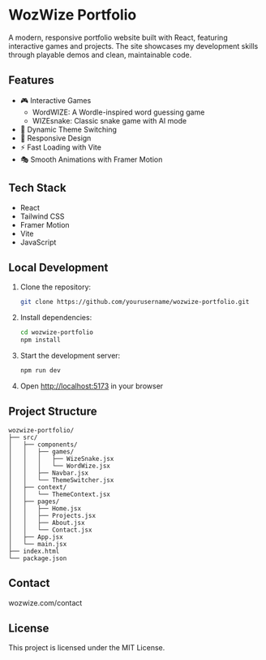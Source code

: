 # WozWize Portfolio

A modern, responsive portfolio website built with React, featuring interactive games and projects. The site showcases my development skills through playable demos and clean, maintainable code.

## Features

- 🎮 Interactive Games
  - WordWIZE: A Wordle-inspired word guessing game
  - WIZEsnake: Classic snake game with AI mode
- 🎨 Dynamic Theme Switching
- 📱 Responsive Design
- ⚡ Fast Loading with Vite
- 🎭 Smooth Animations with Framer Motion

## Tech Stack

- React
- Tailwind CSS
- Framer Motion
- Vite
- JavaScript

## Local Development

1. Clone the repository:
   ```bash
   git clone https://github.com/yourusername/wozwize-portfolio.git
   ```

2. Install dependencies:
   ```bash
   cd wozwize-portfolio
   npm install
   ```

3. Start the development server:
   ```bash
   npm run dev
   ```

4. Open [http://localhost:5173](http://localhost:5173) in your browser

## Project Structure

```
wozwize-portfolio/
├── src/
│   ├── components/
│   │   ├── games/
│   │   │   ├── WizeSnake.jsx
│   │   │   └── WordWize.jsx
│   │   ├── Navbar.jsx
│   │   └── ThemeSwitcher.jsx
│   ├── context/
│   │   └── ThemeContext.jsx
│   ├── pages/
│   │   ├── Home.jsx
│   │   ├── Projects.jsx
│   │   ├── About.jsx
│   │   └── Contact.jsx
│   ├── App.jsx
│   └── main.jsx
├── index.html
└── package.json
```

## Contact

wozwize.com/contact

## License

This project is licensed under the MIT License.
